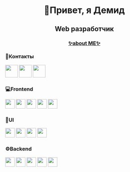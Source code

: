 <div id="header" align="center">
    <h1>👋Привет, я Демид</h1>
    <h2>Web разработчик</h2>
    <h3><a href="https://demi9ka.vercel.app">✨about ME✨</a></h3>
    
</div>
<h3>💬Контакты</h3>
<div>
    <a href="https://t.me/demi9ka"><img width="40px" src="https://cdn.simpleicons.org/telegram"/></a>
    <a href="ttps://discord.com/users/812542562321039360"><img width="40px" src="https://cdn.simpleicons.org/discord"/></a>
    <a href="mailto:grazz1wmel@gmail.com"><img width="40px" src="https://cdn.simpleicons.org/gmail"/></a>
</div>

<h3>💻Frontend</h3>

<img width="30px" src="https://cdn.simpleicons.org/typescript">
<img width="30px"  src="https://cdn.simpleicons.org/nextdotjs">
<img width="30px"  src="https://cdn.simpleicons.org/react">
<img width="30px" src="https://cdn.simpleicons.org/reactquery">
<img width="30px" src="https://cdn.simpleicons.org/mobx">

<h3>🎨UI</h3>
<img width="30px" src="https://cdn.simpleicons.org/tailwindcss">
<img width="30px" src="https://cdn.simpleicons.org/mantine">
<img width="30px" src="https://cdn.simpleicons.org/radixui">
<img width="30px" src="https://cdn.simpleicons.org/SASS">

<h3>⚙️Backend</h3>
<img width="30px" src="https://cdn.simpleicons.org/nestjs">
<img width="30px" src="https://cdn.simpleicons.org/express">
<img width="30px" src="https://cdn.simpleicons.org/postgresql">
<img width="30px" src="https://cdn.simpleicons.org/mysql">
<img width="30px" src="https://cdn.simpleicons.org/docker">
